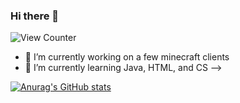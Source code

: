 ### Hi there 👋
<img src="https://komarev.com/ghpvc/?username=ohNorth&style=flat-square" alt="View Counter"/>

- 🔭 I’m currently working on a few minecraft clients
- 🌱 I’m currently learning Java, HTML, and CS
-->

[![Anurag's GitHub stats](https://github-readme-stats.vercel.app/api?username=ohNorth)](https://github.com/anuraghazra/github-readme-stats)
